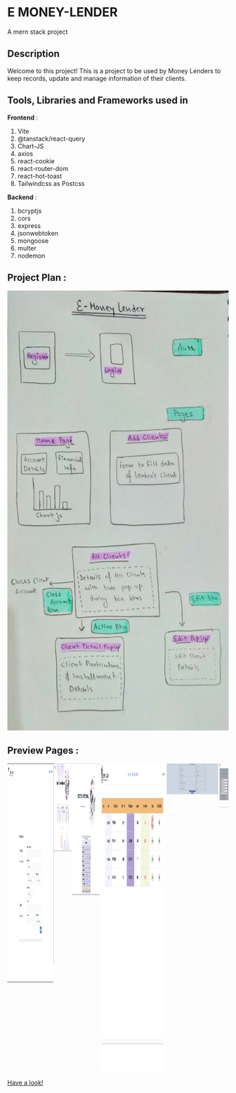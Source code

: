 # E MONEY-LENDER
A mern stack project

## Description
Welcome to this project! This is a project to be used by Money Lenders to keep records, update and manage information of their clients.

## Tools, Libraries and Frameworks used in 

<b>Frontend</b> :
1. Vite
2. @tanstack/react-query
3. Chart-JS
4. axios
5. react-cookie
6. react-router-dom
8. react-hot-toast
9. Tailwindcss as Postcss

<b>Backend</b> :
1. bcryptjs
2. cors
3. express
4. jsonwebtoken
5. mongoose
6. multer
7. nodemon


## Project Plan :

<img src="./assets/projectPlan.jpg" height="1000px" />

## Preview Pages :

<div style="display:flex">
<!--   <div class="images> <img src="./assets/.png" height="100px" /> </div> -->
  <div class="images"> <img src="./assets/register.png" height="500px" /> </div>
  <div class="images"> <img src="./assets/home.png" height="200px" /> </div>
  <div class="images"> <img src="./assets/addclient.png" height="300px" /> </div>
  <div class="images"> <img src="./assets/allclients.png" height="700px" /> </div>
  <div class="images"> <img src="./assets/clientdetail.png"  /> </div>
  <div class="images"> <img src="./assets/edit.png" height="100px" /> </div>
</div>

[Have a look!](http://e-money-lender.vercel.app/)
